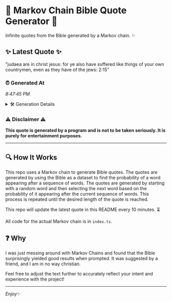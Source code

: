 # 📖 Markov Chain Bible Quote Generator 📖

Infinite quotes from the Bible generated by a Markov chain. ✨

## ✨ Latest Quote ✨
"judaea are in christ jesus: for ye also have suffered like things of your own countrymen, even as they have of the jews: 2:15"

### ⏰ Generated At
*8:47:45 PM*

<details>
    <summary>🛠️ Generation Details</summary>
    <p>
        <strong>🌱 Seed:</strong> judaea<br>
        <strong>🔄 Iterations:</strong> 23<br>
        <strong>📜 Context History:</strong><br>[ judaea ]: are<br>[ judaea, are ]: in<br>[ judaea, are, in ]: christ<br>[ judaea, are, in, christ ]: jesus:<br>[ judaea, are, in, christ, jesus: ]: for<br>[ judaea, are, in, christ, jesus:, for ]: ye<br>[ are, in, christ, jesus:, for, ye ]: also<br>[ in, christ, jesus:, for, ye, also ]: have<br>[ christ, jesus:, for, ye, also, have ]: suffered<br>[ jesus:, for, ye, also, have, suffered ]: like<br>[ for, ye, also, have, suffered, like ]: things<br>[ ye, also, have, suffered, like, things ]: of<br>[ also, have, suffered, like, things, of ]: your<br>[ have, suffered, like, things, of, your ]: own<br>[ suffered, like, things, of, your, own ]: countrymen,<br>[ like, things, of, your, own, countrymen, ]: even<br>[ things, of, your, own, countrymen,, even ]: as<br>[ of, your, own, countrymen,, even, as ]: they<br>[ your, own, countrymen,, even, as, they ]: have<br>[ own, countrymen,, even, as, they, have ]: of<br>[ countrymen,, even, as, they, have, of ]: the<br>[ even, as, they, have, of, the ]: jews:<br>[ as, they, have, of, the, jews: ]: 2:15<br>
    </p>
</details>

### ⚠️ Disclaimer ⚠️
**This quote is generated by a program and is not to be taken seriously. It is purely for entertainment purposes.**

---

## 🔍 How It Works

This repo uses a Markov chain to generate Bible quotes. The quotes are generated by using the Bible as a dataset to find the probability of a word appearing after a sequence of words. The quotes are generated by starting with a random word and then selecting the next word based on the probability of it appearing after the current sequence of words. This process is repeated until the desired length of the quote is reached.

This repo will update the latest quote in this README every 10 minutes. ⏳

All code for the actual Markov chain is in `index.ts`.

## ❓ Why

I was just messing around with Markov Chains and found that the Bible surprisingly yielded good results when prompted. 
It was suggested by a friend, and I am in no way christian.

Feel free to adjust the text further to accurately reflect your intent and experience with the project!

---

*Enjoy*✨
